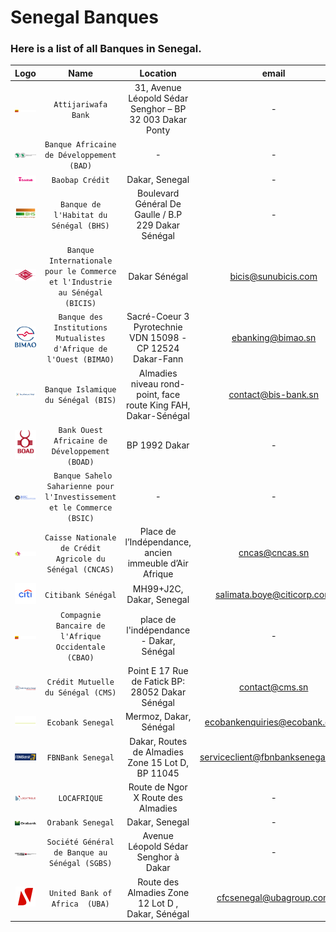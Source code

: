 # Senegal Banques
### Here is a list of all Banques in Senegal.

|               Logo               |                                    Name                                    |                            Location                            |              email               |                   website                   |            phone             |
|:--------------------------------:|:--------------------------------------------------------------------------:|:--------------------------------------------------------------:|:--------------------------------:|:-------------------------------------------:|:----------------------------:|
|    ![img.png](assets/img.png)    |                            `Attijariwafa Bank`                             |    31, Avenue Léopold Sédar Senghor – BP 32 003 Dakar Ponty    |                -                 |     https://www.attijariwafabank.com/fr     | 221338899898 -  221338234857 |
|  ![img_1.png](assets/img_1.png)  |                 `Banque Africaine de Développement (BAD)`                  |                               -                                |                -                 |           https://www.afdb.org/fr           |              -               |
|  ![img.png](assets/img_16.png)   |                              `Baobap Crédit`                               |                         Dakar, Senegal                         |                -                 |           https://baobab.com/sn/            |              -               |
|  ![img_2.png](assets/img_2.png)  |                   `Banque de l'Habitat du Sénégal (BHS)`                   |      Boulevard Général De Gaulle / B.P 229 Dakar Sénégal       |                -                 |             https://www.bhs.sn/             |         221338393333         |
|  ![img_3.png](assets/img_3.png)  | `Banque Internationale pour le Commerce et l'Industrie au Sénégal (BICIS)` |                         Dakar Sénégal                          |       bicis@sunubicis.com        |           https://sunubicis.com/            |    338390390 - 338234721     |
|  ![img_4.png](assets/img_4.png)  |     `Banque des Institutions Mutualistes d'Afrique de l'Ouest (BIMAO)`     |   Sacré-Coeur 3 Pyrotechnie VDN 15098 - CP 12524 Dakar-Fann    |        ebanking@bimao.sn         |  https://ebanking.bimao.sn/PortailWeb/#!/   |         221338598218         |
|  ![img_5.png](assets/img_5.png)  |                    `Banque Islamique du Sénégal (BIS)`                     | Almadies niveau rond-point, face route King FAH, Dakar-Sénégal |       contact@bis-bank.sn        |            https://bis-bank.com/            | 221338496262 - 221338224948  |
|  ![img_6.png](assets/img_6.png)  |               `Bank Ouest Africaine de Développement (BOAD)`               |                         BP 1992 Dakar                          |                -                 |            https://www.boad.org/            |    338496240 - 338421667     |
|  ![img_7.png](assets/img_7.png)  |  ` Banque Sahelo Saharienne pour l'Investissement et le Commerce (BSIC)`   |                               -                                |                -                 |          https://bsicbank.com/eng/          |    338895858 - 338427105     |
|  ![img_8.png](assets/img_8.png)  |          `Caisse Nationale de Crédit Agricole du Sénégal (CNCAS)`          |     Place de l’Indépendance, ancien immeuble d’Air Afrique     |         cncas@cncas.sn           |      https://www.labanqueagricole.sn/       |    338393636 - 338212606     |
|  ![img_9.png](assets/img_9.png)  |                             `Citibank Sénégal`                             |                    MH99+J2C, Dakar, Senegal                    |    salimata.boye@citicorp.com    |            https://www.citi.com/            |    338491111 - 338238817     |
|    ![img.png](assets/img.png)    |            `Compagnie Bancaire de l'Afrique Occidentale (CBAO)`            |            place de l'indépendance - Dakar, Sénégal            |                -                 |          https://www.cbaobank.com           |         221338496060         |
|  ![img.png](assets/img_17.png)   |                     `Crédit Mutuelle du Sénégal (CMS)`                     |       Point E 17 Rue de Fatick BP: 28052 Dakar Sénégal         |          contact@cms.sn          |             https://www.cms.sn/             |         221338694848         |
| ![img_10.png](assets/img_10.png) |                             `Ecobank Senegal`                              |                     Mermoz, Dakar, Sénégal                     |   ecobankenquiries@ecobank.com   | https://www.ecobank.com/sn/personal-banking |         221338492300         |
|  ![img.png](assets/img_13.png)   |                             `FBNBank Senegal`                              |       Dakar, Routes de Almadies Zone 15 Lot D, BP 11045        | serviceclient@fbnbanksenegal.com |       https://www.fbnbanksenegal.com/       |         221338598010         |
| ![img_1.png](assets/img_15.png)  |                                `LOCAFRIQUE`                                |               Route de Ngor X Route des Almadies               |                -                 |       https://www.locafrique-sf.com/        |         221338592760         |
|  ![img.png](assets/img_14.png)   |                             `Orabank Senegal`                              |                         Dakar, Senegal                         |                -                 | https://www.orabank.net/fr/filiale/senegal  |              -               |
| ![img_11.png](assets/img_11.png) |               `Société Général de Banque au Sénégal (SGBS)`                |              Avenue Léopold Sédar Senghor à Dakar              |                -                 |       https://societegenerale.sn/fr/        | 221338395500 - 221338394242  |
| ![img_12.png](assets/img_12.png) |                       `United Bank of Africa  (UBA)`                       |       Route des Almadies Zone 12 Lot D , Dakar, Sénégal        |     cfcsenegal@ubagroup.com      |         https://www.ubasenegal.com/         | 221338595100 - 221338206010  |